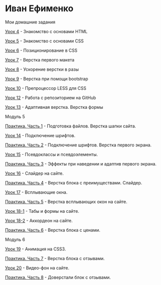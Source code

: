 

# Иван Ефименко
Мои домашние задания

[Урок 4](https://bossyara777.github.io/Urok-4/ "Моя готовая домашка") - Знакомство с основами HTML

[Урок 5](https://bossyara777.github.io/Urok-5/ "Моя готовая домашка") - Знакомство с основами CSS

[Урок 6](https://bossyara777.github.io/Urok-6/index.html "Моя готовая домашка") - Позиционирование в CSS

[Урок 7](https://bossyara777.github.io/Urok-7/  "Моя готовая домашка") - Верстка первого макета

[Урок 8](https://bossyara777.github.io/Urok-8/  "Моя готовая домашка") - Ускорение верстки в разы

[Урок 9](https://bossyara777.github.io/Urok-9/  "Моя готовая домашка") - Верстка при помощи bootstrap

[Урок 10](https://bossyara777.github.io/Urok-10/  "Моя готовая домашка") - Препроцессор LESS для CSS

[Урок 12](https://bossyara777.github.io/Lesson_12/ "Моя готовая домашка") - Работа с репозиторием на GitHub 

[Урок 13](https://bossyara777.github.io/Leasson-13/ "Моя готовая домашка") - Адаптивная верстка. Верстка формы

Модуль 5

[Практика. Часть 1](https://bossyara777.github.io/Modul5/ "Моя готовая домашка") - Подготовка файлов. Верстка шапки сайта.

[Урок 14](https://bossyara777.github.io/Urok-14/ "Моя готовая домашка") - Подключение шрифтов.

[Практика. Часть 2](https://bossyara777.github.io/Urok-15/ "Моя готовая домашка") - Подключение шрифтов. Верстка первого экрана.

[Урок 15](https://bossyara777.github.io/Urok-15-1/ "Моя готовая домашка") - Псевдоклассы и псевдоэлементы.

[Практика. Часть 3](https://bossyara777.github.io/Modul-5-Chast-3/ "Моя готовая домашка") - Эффекты при наведении и адаптив первого экрана. 

[Урок 16](https://bossyara777.github.io/Urok-16/ "Моя готовая домашка") - Слайдер на сайте.

[Практика. Часть 4](https://bossyara777.github.io/Modul-5-Chast-4/ "Моя готовая домашка") - Верстка блока с преимуществами. Слайдер. 

[Урок 17](https://bossyara777.github.io/Urok-17/ "Моя готовая домашка") - Всплывающие окна.

[Практика. Часть 5](https://bossyara777.github.io/Modul-5-Chast-5/ "Моя готовая домашка") - Верстка всплывающих окон на сайте. 

[Урок 18-1](https://bossyara777.github.io/Urok-18-1/ "Моя готовая домашка") - Табы и формы на сайте.

[Урок 18-2](https://bossyara777.github.io/Urok-18-2/ "Моя готовая домашка") - Аккордеон на сайте.

[Практика. Часть 6](https://bossyara777.github.io/Modul-5-Chast-6/ "Моя готовая домашка") - Верстка блока с ценами.

Модуль 6

[Урок 19](https://bossyara777.github.io/Urok-19/ "Моя готовая домашка") - Анимация на CSS3.

[Практика. Часть 7](https://bossyara777.github.io/Modul-5-Chast-7/ "Моя готовая домашка") - Верстка блока с отзывами.

[Урок 20](https://bossyara777.github.io/Urok-20/ "Моя готовая домашка") - Видео-фон на сайте.

[Практика. Часть 8](https://bossyara777.github.io/Modul-5-Chast-8/ "Моя готовая домашка") - Доверстали блок с отзывами.
